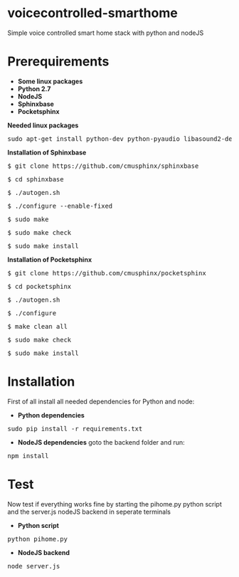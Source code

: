 # voicecontrolled-smarthome
Simple voice controlled smart home stack with python and nodeJS

# Prerequirements
* **Some linux packages**
* **Python 2.7**
* **NodeJS**
* **Sphinxbase**
* **Pocketsphinx**

**Needed linux packages**

<pre>sudo apt-get install python-dev python-pyaudio libasound2-dev libtool autoconf python libpulse-dev swig</pre>

**Installation of Sphinxbase**
<pre>$ git clone https://github.com/cmusphinx/sphinxbase</pre>
<pre>$ cd sphinxbase</pre>
<pre>$ ./autogen.sh</pre>
<pre>$ ./configure --enable-fixed</pre>
<pre>$ sudo make</pre>
<pre>$ sudo make check </pre> 
<pre>$ sudo make install</pre>

**Installation of Pocketsphinx**
<pre>$ git clone https://github.com/cmusphinx/pocketsphinx</pre>
<pre>$ cd pocketsphinx</pre>
<pre>$ ./autogen.sh</pre>
<pre>$ ./configure</pre>
<pre>$ make clean all</pre>
<pre>$ sudo make check</pre>
<pre>$ sudo make install</pre>


# Installation

First of all install all needed dependencies for Python and node:
* **Python dependencies**
<pre>sudo pip install -r requirements.txt</pre>
* **NodeJS dependencies**
goto the backend folder and run:
<pre>npm install</pre>

# Test
Now test if everything works fine by starting the pihome.py python script and the server.js nodeJS backend in seperate terminals

* **Python script**
<pre>python pihome.py</pre>
* **NodeJS backend**
<pre>node server.js</pre>

